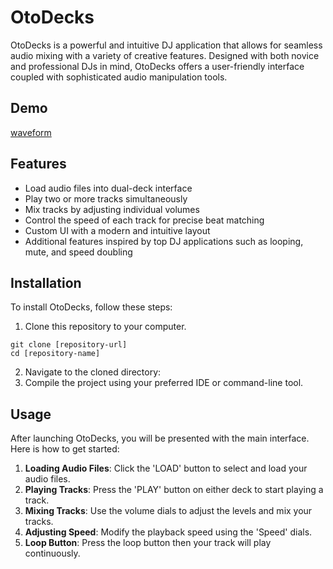 # OtoDecks

OtoDecks is a powerful and intuitive DJ application that allows for seamless audio mixing with a variety of creative features. Designed with both novice and professional DJs in mind, OtoDecks offers a user-friendly interface coupled with sophisticated audio manipulation tools.

## Demo
[waveform](https://github.com/jaggerchen2001/otodecks/assets/122486839/78f0622f-0178-42ca-8e01-0f2ad1978edf)


## Features

- Load audio files into dual-deck interface
- Play two or more tracks simultaneously
- Mix tracks by adjusting individual volumes
- Control the speed of each track for precise beat matching
- Custom UI with a modern and intuitive layout
- Additional features inspired by top DJ applications such as looping, mute, and speed doubling

## Installation

To install OtoDecks, follow these steps:

1. Clone this repository to your computer.
```
git clone [repository-url]
cd [repository-name]
```
2. Navigate to the cloned directory:
3. Compile the project using your preferred IDE or command-line tool.

## Usage

After launching OtoDecks, you will be presented with the main interface. Here is how to get started:

1. **Loading Audio Files**: Click the 'LOAD' button to select and load your audio files.
2. **Playing Tracks**: Press the 'PLAY' button on either deck to start playing a track.
3. **Mixing Tracks**: Use the volume dials to adjust the levels and mix your tracks.
4. **Adjusting Speed**: Modify the playback speed using the 'Speed' dials.
5. **Loop Button**: Press the loop button then your track will play continuously.



